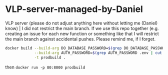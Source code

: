 # VLP-server-managed-by-Daniel

VLP server (please do not adjust anything here without letting me (Daniel) know) | I did not restrict the main branch. If we use this repo together (e.g. creating an issue for each new function or something like that I will restrict the main branch against accidental pushes. Please remind me, if I forget.


```bash
docker build --build-arg DO_DATABASE_PASSWORD=$(grep DO_DATABASE_PASSWORD .env | cut -d '=' -f2) \
             --build-arg AUTH_PASSWORD=$(grep AUTH_PASSWORD .env | cut -d '=' -f2) \
             -t prodbuild .
```
then
`docker run -p 80:8000 prodbuild`
